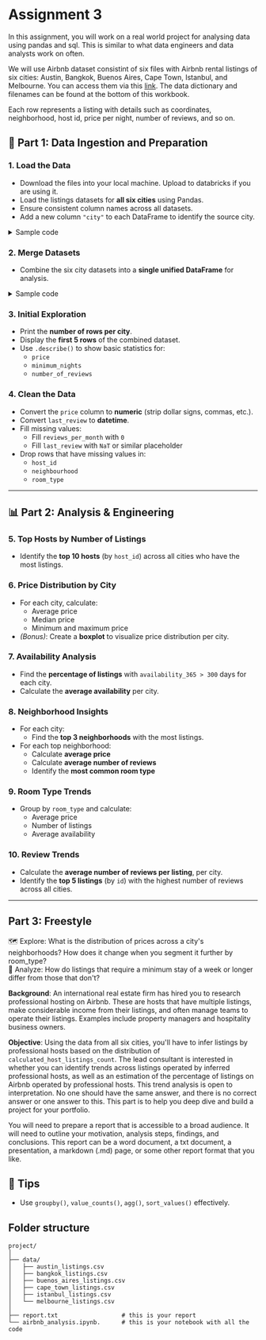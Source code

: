 # Assignment 3

In this assignment, you will work on a real world project for analysing data using pandas and sql. This is similar to what data engineers and data analysts work on often.

We will use Airbnb dataset consistint of six files with Airbnb rental listings of six cities: Austin, Bangkok, Buenos Aires, Cape Town, Istanbul, and Melbourne. You can access them via this [link](https://insideairbnb.com/get-the-data/). The data dictionary and filenames can be found at the bottom of this workbook.

Each row represents a listing with details such as coordinates, neighborhood, host id, price per night, number of reviews, and so on.

## 🧱 Part 1: Data Ingestion and Preparation

### 1. Load the Data
- Download the files into your local machine. Upload to databricks if you are using it. 
- Load the listings datasets for **all six cities** using Pandas.
- Ensure consistent column names across all datasets.
- Add a new column `"city"` to each DataFrame to identify the source city.

<details>
<summary> Sample code </summary>

```python
import pandas as pd
import os

# Define file paths for each city's listings.csv file
# Make sure the files are downloaded and stored in a folder called 'data'
city_files = {
    "Austin": "data/austin_listings.csv",
    "Bangkok": "data/bangkok_listings.csv",
    "Buenos Aires": "data/buenos_aires_listings.csv",
    "Cape Town": "data/cape_town_listings.csv",
    "Istanbul": "data/istanbul_listings.csv",
    "Melbourne": "data/melbourne_listings.csv"
}

# Empty list to hold DataFrames
city_dfs = []

# Load and label each city's dataset
for city, file_path in city_files.items():
    try:
        df = pd.read_csv(file_path)
        df['city'] = city  # Add city label
        city_dfs.append(df)
        print(f"✅ Loaded {city}: {df.shape[0]} rows")
    except Exception as e:
        print(f"❌ Error loading {city}: {e}")

```


</details>

### 2. Merge Datasets
- Combine the six city datasets into a **single unified DataFrame** for analysis.

<details>
<summary> Sample code</summary>

```python
# Combine all city DataFrames into one
all_listings = pd.concat(city_dfs, ignore_index=True)

# Preview combined dataset
print("\n📊 Combined dataset shape:", all_listings.shape)
print(all_listings[['id', 'name', 'city', 'price']].head())
```

</details>

### 3. Initial Exploration
- Print the **number of rows per city**.
- Display the **first 5 rows** of the combined dataset.
- Use `.describe()` to show basic statistics for:
  - `price`
  - `minimum_nights`
  - `number_of_reviews`

### 4. Clean the Data
- Convert the `price` column to **numeric** (strip dollar signs, commas, etc.).
- Convert `last_review` to **datetime**.
- Fill missing values:
  - Fill `reviews_per_month` with `0`
  - Fill `last_review` with `NaT` or similar placeholder
- Drop rows that have missing values in:
  - `host_id`
  - `neighbourhood`
  - `room_type`

---

## 📊 Part 2: Analysis & Engineering

### 5. Top Hosts by Number of Listings
- Identify the **top 10 hosts** (by `host_id`) across all cities who have the most listings.

### 6. Price Distribution by City
- For each city, calculate:
  - Average price
  - Median price
  - Minimum and maximum price
- *(Bonus)*: Create a **boxplot** to visualize price distribution per city.

### 7. Availability Analysis
- Find the **percentage of listings** with `availability_365 > 300` days for each city.
- Calculate the **average availability** per city.

### 8. Neighborhood Insights
- For each city:
  - Find the **top 3 neighborhoods** with the most listings.
- For each top neighborhood:
  - Calculate **average price**
  - Calculate **average number of reviews**
  - Identify the **most common room type**

### 9. Room Type Trends
- Group by `room_type` and calculate:
  - Average price
  - Number of listings
  - Average availability

### 10. Review Trends
- Calculate the **average number of reviews per listing**, per city.
- Identify the **top 5 listings** (by `id`) with the highest number of reviews across all cities.

---

## Part 3: Freestyle

🗺️ Explore: What is the distribution of prices across a city's neighborhoods? How does it change when you segment it further by room_type?           
🔎 Analyze: How do listings that require a minimum stay of a week or longer differ from those that don't?    

<b>Background</b>: An international real estate firm has hired you to research professional hosting on Airbnb. These are hosts that have multiple listings, make considerable income from their listings, and often manage teams to operate their listings. Examples include property managers and hospitality business owners.

<b>Objective</b>: Using the data from all six cities, you'll have to infer listings by professional hosts based on the distribution of `calculated_host_listings_count`. The lead consultant is interested in whether you can identify trends across listings operated by inferred professional hosts, as well as an estimation of the percentage of listings on Airbnb operated by professional hosts. This trend analysis is open to interpretation. No one should have the same answer, and there is no correct answer or one answer to this. This part is to help you deep dive and build a project for your portfolio.

You will need to prepare a report that is accessible to a broad audience. It will need to outline your motivation, analysis steps, findings, and conclusions.
This report can be a word document, a txt document, a presentation, a markdown (.md) page, or some other report format that you like.

## 🧠 Tips
- Use `groupby()`, `value_counts()`, `agg()`, `sort_values()` effectively.


## Folder structure
```
project/
│
├── data/
│   ├── austin_listings.csv
│   ├── bangkok_listings.csv
│   ├── buenos_aires_listings.csv
│   ├── cape_town_listings.csv
│   ├── istanbul_listings.csv
│   └── melbourne_listings.csv
│
├── report.txt                  # this is your report   
└── airbnb_analysis.ipynb.      # this is your notebook with all the code
```
